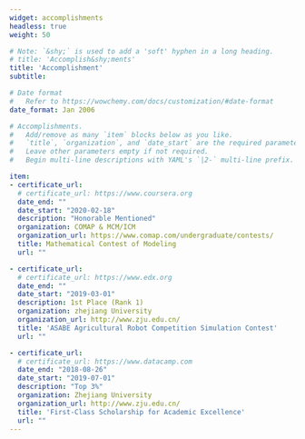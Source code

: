 ```yaml
---
widget: accomplishments
headless: true
weight: 50

# Note: `&shy;` is used to add a 'soft' hyphen in a long heading.
# title: 'Accomplish&shy;ments'
title: 'Accomplishment'
subtitle:

# Date format
#   Refer to https://wowchemy.com/docs/customization/#date-format
date_format: Jan 2006

# Accomplishments.
#   Add/remove as many `item` blocks below as you like.
#   `title`, `organization`, and `date_start` are the required parameters.
#   Leave other parameters empty if not required.
#   Begin multi-line descriptions with YAML's `|2-` multi-line prefix.

item:
- certificate_url: 
  # certificate_url: https://www.coursera.org
  date_end: ""
  date_start: "2020-02-18"
  description: "Honorable Mentioned"
  organization: COMAP & MCM/ICM
  organization_url: https://www.comap.com/undergraduate/contests/
  title: Mathematical Contest of Modeling
  url: ""

- certificate_url:
  # certificate_url: https://www.edx.org
  date_end: ""
  date_start: "2019-03-01"
  description: 1st Place (Rank 1)
  organization: zhejiang University
  organization_url: http://www.zju.edu.cn/
  title: 'ASABE Agricultural Robot Competition Simulation Contest'
  url: ""

- certificate_url: 
  # certificate_url: https://www.datacamp.com
  date_end: "2018-08-26"
  date_start: "2019-07-01"
  description: "Top 3%"
  organization: Zhejiang University
  organization_url: http://www.zju.edu.cn/
  title: 'First-Class Scholarship for Academic Excellence'
  url: ""
---
```

